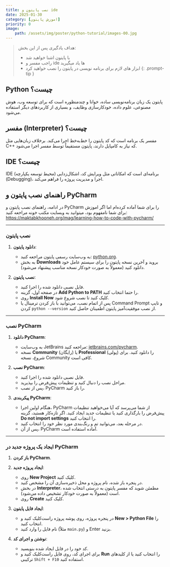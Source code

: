 ```yaml
---
title: نصب پایتون و ide
date: 2025-01-30
category: [اموزش پایتون]
priority: 0
image:
    path: /assets/img/poster/python-tutorial/images-00.jpg
---
```

>هداف یادگیری
>پس از این بخش:
>- با پایتون اشنا خواهید شد
>- راجب مفسر و ide ها یاد میگیرید
>- ابزار های لازم برای برنامه نویسی در پایتون را نصب خواهید کرد
{: .prompt-tip }


## **Python چیست؟**

پایتون یک زبان برنامه‌نویسی ساده، خوانا و چندمنظوره است که برای توسعه وب، هوش مصنوعی، علوم داده، خودکارسازی وظایف، و بسیاری از کاربردهای دیگر استفاده می‌شود.

## **مفسر (Interpreter) چیست؟**

مفسر یک برنامه است که کد پایتون را خط‌به‌خط اجرا می‌کند. برخلاف زبان‌هایی مثل C++ که نیاز به کامپایل دارند، پایتون مستقیماً توسط مفسر اجرا می‌شود.

## **IDE چیست؟**

IDE (محیط توسعه یکپارچه) برنامه‌ای است که امکاناتی مثل ویرایش کد، اشکال‌زدایی (Debugging)، اجرا و مدیریت پروژه را فراهم می‌کند.



## راهنمای نصب پایتون و PyCharm

در ادامه، راهنمای نصب پایتون و PyCharm را برای شما آماده کرده‌ام
اما اگر اموزش برای شما نامفهوم بود، میتوانید به وبسایت مکتب خونه مراحعه کنید:
https://maktabkhooneh.org/mag/learning-how-to-code-with-pycharm/

---

### نصب پایتون

1. **دانلود پایتون**:
   - به وب‌سایت رسمی پایتون مراجعه کنید: [python.org](https://www.python.org/).
   - به بخش **Downloads** بروید و آخرین نسخه پایتون را برای سیستم عامل خود دانلود کنید (معمولاً به صورت خودکار نسخه مناسب پیشنهاد می‌شود).

2. **نصب پایتون**:
   - فایل نصبی دانلود شده را اجرا کنید.
   - در صفحه اول، گزینه **Add Python to PATH** را حتما انتخاب کنید.
   - روی **Install Now** کلیک کنید تا نصب شروع شود.
   - پس از اتمام نصب، می‌توانید با باز کردن ترمینال یا Command Prompt و تایپ کردن `python --version` از نصب موفقیت‌آمیز پایتون اطمینان حاصل کنید.

---

### نصب PyCharm

1. **دانلود PyCharm**:
   - به وب‌سایت JetBrains مراجعه کنید: [jetbrains.com/pycharm](https://www.jetbrains.com/pycharm/).
   - نسخه **Community** (رایگان) یا **Professional** (پولی) را دانلود کنید. برای شروع، نسخه Community کافی است.

2. **نصب PyCharm**:
   - فایل نصبی دانلود شده را اجرا کنید.
   - مراحل نصب را دنبال کنید و تنظیمات پیش‌فرض را بپذیرید.
   - پس از نصب، PyCharm را باز کنید.

3. **پیکربندی PyCharm**:
   - هنگام اولین اجرا، PyCharm از شما می‌پرسد که آیا می‌خواهید تنظیمات پیش‌فرض را بارگذاری کنید یا تنظیمات جدید ایجاد کنید. اگر تازه‌کار هستید، گزینه **Do not import settings** را انتخاب کنید.
   - در مرحله بعد، می‌توانید تم و رنگ‌بندی مورد نظر خود را انتخاب کنید.
   - پس از آن، PyCharm آماده استفاده است.

---

### ایجاد یک پروژه جدید در PyCharm

1. **باز کردن PyCharm**.
2. **ایجاد پروژه جدید**:
   - روی **New Project** کلیک کنید.
   - در پنجره باز شده، نام پروژه و محل ذخیره‌سازی آن را مشخص کنید.
   - در بخش **Interpreter**، مطمئن شوید که مفسر پایتون به درستی انتخاب شده است (معمولاً به صورت خودکار تشخیص داده می‌شود).
   - روی **Create** کلیک کنید.

3. **ایجاد فایل پایتون**:
   - در پنجره پروژه، روی پوشه پروژه راست‌کلیک کنید و **New > Python File** را انتخاب کنید.
   - نام فایل را وارد کنید (مثلاً `main.py`) و Enter بزنید.

4. **نوشتن و اجرای کد**:
   - کد خود را در فایل ایجاد شده بنویسید.
   - برای اجرای کد، روی فایل راست‌کلیک کنید و **Run** را انتخاب کنید یا از کلیدهای ترکیبی `Shift + F10` استفاده کنید.